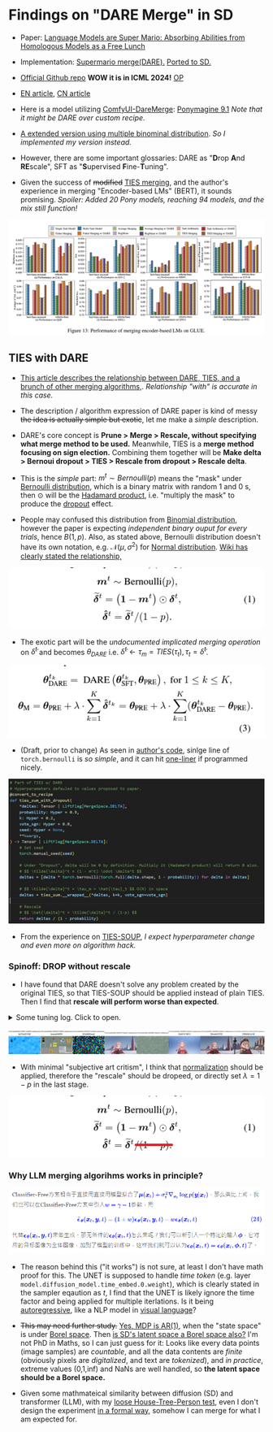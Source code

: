 # Findings on "DARE Merge" in SD #

- Paper: [Language Models are Super Mario: Absorbing Abilities from Homologous Models as a Free Lunch](https://arxiv.org/abs/2311.03099)

- Implementation: [Supermario merge(DARE).](https://github.com/martyn/safetensors-merge-supermario) [Ported to SD.](https://github.com/groinge/sd-webui-untitledmerger/)

- [Official Github repo](https://github.com/yule-BUAA/MergeLM/) **WOW it is in ICML 2024!** [OP](https://github.com/yule-BUAA/MergeLM/commit/6d49ad96fd69c92013654b837041b868aa806564)

- [EN article](https://medium.com/@minh.hoque/paper-explained-language-models-are-super-mario-2ebce6c2cf35), [CN article](https://zhuanlan.zhihu.com/p/668809641)

- Here is a model utilizing [ComfyUI-DareMerge](https://github.com/54rt1n/ComfyUI-DareMerge): [Ponymagine 9.1](https://civitai.com/models/391659/ponymagine-91) *Note that it might be DARE over custom recipe.*

- [A extended version using multiple binominal distribution](https://github.com/ljleb/sd-mecha/blob/main/examples/binomial_dropout_merge.py). *So I implemented my version instead.*

- However, there are some important glossaries: DARE as "**D**rop **A**nd **RE**scale", SFT as "**S**upervised **F**ine-**T**uning".

- Given the success of ~~modified~~ [TIES merging](./ties.md), and the author's experience in merging "Encoder-based LMs" (BERT), it sounds promising. *Spoiler: Added 20 Pony models, reaching 94 models, and the mix still function!*

![24050503.png](./img/24050503.png)

## TIES with DARE ##

- [This article describes the relationship between DARE, TIES, and a brunch of other merging algorithms,](https://slgero.medium.com/merge-large-language-models-29897aeb1d1a). *Relationship "with" is accurate in this case.*

- The description / algorithm expression of DARE paper is kind of messy ~~the idea is actually simple but exotic~~, let me make a *simple* description.

- DARE's core concept is **Prune > Merge > Rescale, without specifying what merge method to be used.** Meanwhile, TIES is a **merge method focusing on sign election.** Combining them together will be **Make delta > Bernoui dropout > TIES > Rescale from dropout > Rescale delta**.

- This is the *simple* part: $m^t \sim Bernoulli(p)$ means the "mask" under [Bernoulli distribution](https://en.wikipedia.org/wiki/Bernoulli_distribution), which is a binary matrix with random $1$ and $0$ s, then $\odot$ will be the [Hadamard product](https://en.wikipedia.org/wiki/Hadamard_product_(matrices)), i.e. "multiply the mask" to produce the [dropout](https://medium.com/@amarbudhiraja/https-medium-com-amarbudhiraja-learning-less-to-learn-better-dropout-in-deep-machine-learning-74334da4bfc5) effect.

- People may confused this distribution from [Binomial distribution](https://en.wikipedia.org/wiki/Binomial_distribution), however the paper is expecting *independent binary ouput for every trials*, hence $B(1,p)$. Also, as stated above, Bernoulli distribution doesn't have its own notation, e.g. $\mathcal{N}(\mu,\sigma^2)$ for [Normal distribution](https://en.wikipedia.org/wiki/Normal_distribution). [Wiki has clearly stated the relationship,](https://en.wikipedia.org/wiki/Bernoulli_distribution#Related_distributions)

![24050701.png](./img/24050701.png)

- The exotic part will be the *undocumented implicated merging operation* on $\tilde{\delta}^t$ and becomes $\theta_{DARE}$ i.e. $\tilde{\delta}^t\leftarrow\tau_m=TIES(\tau_t), \tau_t=\tilde{\delta}^t$. 

![24050702.png](./img/24050702.png)

- (Draft, prior to change) As seen in [author's code](https://github.com/yule-BUAA/MergeLM/blob/main/model_merging_methods/mask_weights_utils.py#L9), sinlge line of `torch.bernoulli` is *so simple*, and it can hit [one-liner](https://en.wikipedia.org/wiki/One-liner_program) if programmed nicely.

![photo_2024-05-07_07-55-55.jpg](./img/photo_2024-05-07_07-55-55.jpg)

- From the experience on [TIES-SOUP](./ties.md), *I expect hyperparameter change and even more on algorithm hack.* 

### Spinoff: DROP without rescale ###

- I have found that DARE doesn't solve any problem created by the original TIES, so that TIES-SOUP should be applied instead of plain TIES.  Then I find that **rescale will perform worse than expected**.

<details>
    <summary>Some tuning log. Click to open.</summary>

This time I edited the code manually to use the TIES-SOUP instead of original TIES.

- TIES-SOUP: `240421`. Works ~~but not this prompt~~. `k=1.0,alpha=1.0,vote_sgn=1.0`
- TIES: `240424`. Not working. `k=1.0,alpha=1.0,vote_sgn=0.0`
- TIES: `24042501`. Not working. `k=0.2,alpha=1.0,vote_sgn=0.0`
- DARE-TIES-SOUP: `24050701`. This is underfit. Pale image. `p=0.1,k=1.0,alpha=1.0,vote_sgn=1.0`
- DARE-TIES: `24050801`. Not working. `p=0.5,k=0.5,alpha=1.0,vote_sgn=0.0`
- DARE-TIES-SOUP: `24050802`. This is overfit. Bright image. `p=0.5,k=1.0,alpha=1.0,vote_sgn=1.0`
- DARE-TIES-SOUP: `24050803`. Works like TIES-SOUP. `p=0.5,k=1.0,alpha=0.5,vote_sgn=1.0`
- AVERAGING: `240222`. Control test, sorta works.

</details>

![xyz_grid-0877-3847612409-10752-1081-3-48-20240513235701.jpg](./img/xyz_grid-0877-3847612409-10752-1081-3-48-20240513235701.jpg)

- With minimal "subjective art critism", I think that [normalization](https://en.wikipedia.org/wiki/Normalization_(statistics)) should be applied, therefore the "rescale" should be dropeed, or directly set $\lambda=1-p$ in the last stage.

![24051202.png](./img/24051202.png)

### Why LLM merging algorihms works in principle? ###

![cfg_w.png](./img/cfg_w.png)

- The reason behind this ("it works") is not sure, at least I don't have math proof for this. The UNET is supposed to handle *time token* (e.g. layer `model.diffusion_model.time_embed.0.weight`), which is clearly stated in the sampler eqaution as $t$, I find that the UNET is likely ignore the time factor and being applied for multiple iterlations. Is it being [autoregressive](https://en.wikipedia.org/wiki/Autoregressive_model), like a NLP model in [visual language](https://en.wikipedia.org/wiki/Visual_language)? 

- ~~This may need further study.~~ [Yes, MDP is AR(1)](https://stats.stackexchange.com/questions/23789/is-ar1-a-markov-process), when the "state space" is under [ Borel space](https://en.wikipedia.org/wiki/Measurable_space). Then [is SD's latent space a Borel space also?](https://math.stackexchange.com/questions/4346780/rigorous-definitions-of-probabilistic-statements-in-machine-learning) I'm not PhD in Maths, so I can just guess for it: Looks like every data points (image samples) are *countable*, and all the data contents are *finite* (obviously pixels are *digitalized*, and text are *tokenized*), and *in practice*, extreme values (0,1,inf) and NaNs are well handled, so **the latent space should be a Borel space.**

- Given some mathmateical similarity between diffusion (SD) and transformer (LLM), with my [loose House-Tree-Person test](../ch99), even I don't design the experiment [in a formal way](https://arxiv.org/abs/2309.14859), somehow I can merge for what I am expected for.
